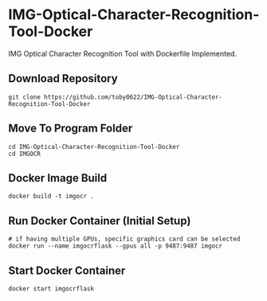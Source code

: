 # IMG-Optical-Character-Recognition-Tool-Docker

IMG Optical Character Recognition Tool with Dockerfile Implemented.

## Download Repository

```
git clone https://github.com/toby0622/IMG-Optical-Character-Recognition-Tool-Docker
```

## Move To Program Folder

```
cd IMG-Optical-Character-Recognition-Tool-Docker
cd IMGOCR
```

## Docker Image Build

```
docker build -t imgocr .
```

## Run Docker Container (Initial Setup)

```
# if having multiple GPUs, specific graphics card can be selected
docker run --name imgocrflask --gpus all -p 9487:9487 imgocr
```

## Start Docker Container

```
docker start imgocrflask
```
